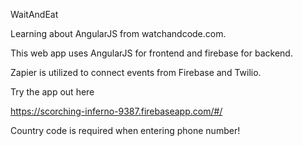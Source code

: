 WaitAndEat

Learning about AngularJS from watchandcode.com.

This web app uses AngularJS for frontend and firebase for backend.

Zapier is utilized to connect events from Firebase and Twilio.

Try the app out here

https://scorching-inferno-9387.firebaseapp.com/#/

Country code is required when entering phone number!
